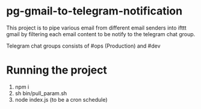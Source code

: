 # pg-gmail-to-telegram-notification

This project is to pipe various email from different email senders into ifttt gmail by filtering each email content to be notify to the telegram chat group.

Telegram chat groups consists of #ops (Production) and #dev

# Running the project

1. npm i
2. sh bin/pull_param.sh 
3. node index.js (to be a cron schedule)

